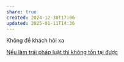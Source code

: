 ```yaml
---
share: true
created: 2024-12-30T17:06
updated: 2025-01-11T14:36
---
```

Không để khách hỏi xa 

[Nếu làm trái pháp luật thì không tồn tại được](./N%E1%BA%BFu%20l%C3%A0m%20tr%C3%A1i%20ph%C3%A1p%20lu%E1%BA%ADt%20th%C3%AC%20kh%C3%B4ng%20t%E1%BB%93n%20t%E1%BA%A1i%20%C4%91%C6%B0%E1%BB%A3c.md)